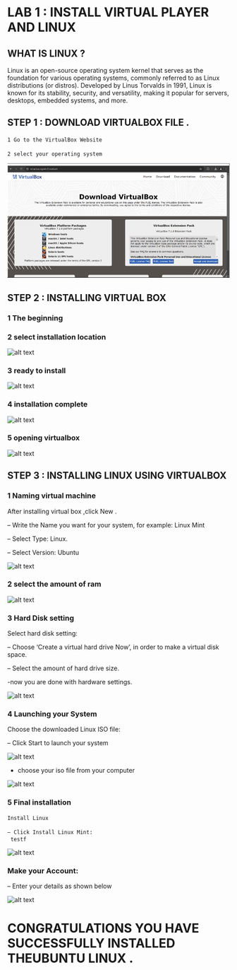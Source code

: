 # LAB 1 : INSTALL VIRTUAL PLAYER AND LINUX

## WHAT IS LINUX ?
Linux is an open-source operating system kernel that serves as the
foundation for various operating systems, commonly referred to as
Linux distributions (or distros). Developed by Linus Torvalds in
1991, Linux is known for its stability, security, and versatility,
making it popular for servers, desktops, embedded systems, and
more.
## STEP 1 : DOWNLOAD VIRTUALBOX FILE .

    1 Go to the VirtualBox Website

    2 select your operating system
![Image](<Screenshot from 2025-09-05 10-52-12.png>)

## STEP 2 : INSTALLING VIRTUAL BOX
    
 ### 1 The beginning

 ### 2 select installation location
 ![alt text](images/img7.png)
 ### 3 ready to install
 ![alt text](images/img8.png)
 ### 4 installation complete 
![alt text](images/img9.png)
 ### 5 opening virtualbox
 ![alt text](images/img10.png)
## STEP 3 : INSTALLING LINUX USING VIRTUALBOX
### 1 Naming virtual machine

   After installing virtual box ,click New .

   – Write the Name you want for your system, for example: Linux Mint

   – Select Type: Linux.

   – Select Version: Ubuntu
   
 ![alt text](images/img12.png)
### 2 select the amount of ram
![alt text](images/img13.png)

### 3 Hard Disk setting
  Select hard disk setting:

  – Choose ‘Create a virtual hard drive Now’, in order to make a virtual disk space.

  – Select the amount of hard drive size.

  -now you are done with hardware settings.

 ![alt text](images/img14.png) 
### 4 Launching your System

   Choose the downloaded Linux ISO file:

   – Click Start to launch your system

   ![alt text](images/img15.png)

  - choose your iso file from your computer

   ![alt text](images/img16.png)
### 5 Final installation

    Install Linux

    – Click Install Linux Mint:
     testf
![alt text](images/img17.png)

### Make your Account:

– Enter your details as shown below

![alt text](images/img18.png)
# CONGRATULATIONS YOU HAVE SUCCESSFULLY INSTALLED THEUBUNTU LINUX .